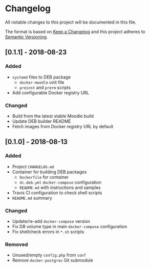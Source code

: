 # Changelog
All notable changes to this project will be documented in this file.

The format is based on [Keep a Changelog](http://keepachangelog.com/en/1.0.0/)
and this project adheres to [Semantic Versioning](http://semver.org/spec/v2.0.0.html).

## [0.1.1] - 2018-08-23
### Added
- `systemd` files to DEB package
  - `docker-moodle` unit file
  - `preinst` and `prerm` scripts
- Add configurable Docker registry URL

### Changed
- Build from the latest stable Moodle build
- Update DEB builder README
- Fetch images from Docker registry URL by default

## [0.1.0] - 2018-08-13
### Added
- Project `CHANGELOG.md`
- Container for building DEB packages
  - `Dockerfile` for container
  - `dc.deb.yml` `docker-compose` configuration
  - `README.md` with instructions and samples
- Travis CI configuration to check shell scripts
- `README.md` summary

### Changed
- Update/re-add `docker-compose` version
- Fix DB volume type in main `docker-compose` configuration
- Fix shellcheck errors in `*.sh` scripts

### Removed
- Unused/empty `config.php` from `conf`
- Remove `docker-postgres` Git submodule
